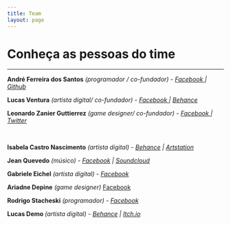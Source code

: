 ```yaml
---
title: Team
layout: page
---
```


<h1> Conheça as pessoas do time </h1>

<hr>

<p>
	<strong>André Ferreira dos Santos</strong>
	<em>
		(programador / co-fundador) -
		<a href="https://www.facebook.com/toupperandre" target="_blank">
			Facebook
		</a>
		 |
		<a href="https://github.com/Andre-hl2/" target="_blank">
			Github
		</a>
	</em>
</p>

<p>
	<strong>Lucas Ventura</strong>
	<em>
		(artista digital/ co-fundador) -
		<a href="https://www.facebook.com/lucas.ventura.106" target="_blank">
			Facebook
		</a>
	 |
		<a href="https://www.behance.net/lucaseraer73e8" target="_blank">
			Behance
		</a>
	</em>
</p>

<p>
	<strong>Leonardo Zanier Guttierrez</strong>
	<em>
		(game designer/ co-fundador) -
		<a href="https://www.facebook.com/leonardo.zanierguttierrez" target="_blank">
			Facebook
		</a>
		 |
	 	<a href="https://twitter.com/leo_caverna" target="_blank">
	 		Twitter
	 	</a>
	</em>
</p>

<p><br></p>

<p><strong>Isabela Castro Nascimento</strong> <em>(artista digital) - </em><em><a href="https://www.behance.net/isabelacastro" target="_blank">Behance</a> |&nbsp;<a href="https://www.artstation.com/isacastro" target="_blank">Artstation</a></em></p>

<p><strong>Jean Quevedo</strong> <em>(músico) - </em><em><a href="https://www.facebook.com/quevedojean" target="_blank">Facebook</a>&nbsp;|&nbsp;<a href="https://soundcloud.com/jean-quevedo" target="_blank">Soundcloud</a></em></p>

<p><strong>Gabriele Eichel</strong> <em>(artista digital) - <a href="https://www.facebook.com/eichelgabs" target="_blank">Facebook</a></em><span></span><br></p>

<p><strong>Ariadne Depine</strong> <em> (game designer) </em><a href="https://www.facebook.com/arix.fadel">Facebook</a><br></p>

<p><strong>Rodrigo Stacheski</strong> <em>(programador) - <a href="https://www.facebook.com/digo.purga" target="_blank">Facebook</a></em></p>

<p><strong>Lucas Demo</strong><em><strong> </strong>(artista digital) -&nbsp;<a href="https://www.behance.net/Lukbebalduke" target="_blank">Behance</a> |&nbsp;<a href="https://lukbebalduke.itch.io/" target="_blank">Itch.io</a></em><br></p>
